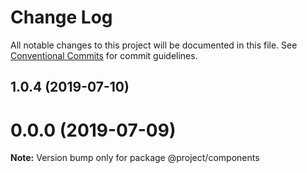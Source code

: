 # Change Log

All notable changes to this project will be documented in this file.
See [Conventional Commits](https://conventionalcommits.org) for commit guidelines.

## 1.0.4 (2019-07-10)



# 0.0.0 (2019-07-09)

**Note:** Version bump only for package @project/components
